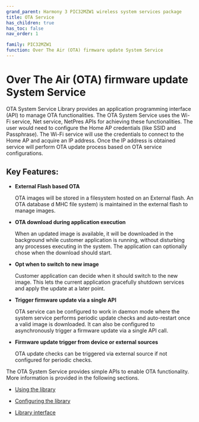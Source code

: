 ```yaml
---
grand_parent: Harmony 3 PIC32MZW1 wireless system services package
title: OTA Service
has_children: true
has_toc: false
nav_order: 1

family: PIC32MZW1
function: Over The Air (OTA) firmware update System Service
---
```


# Over The Air (OTA) firmware update System Service

OTA System Service Library provides an application programming interface (API) to manage OTA functionalities. The OTA System Service uses the Wi-Fi service, Net service, NetPres APIs for achieving these functionalities. The user would need to configure the Home AP credentials (like SSID and Passphrase). The Wi-Fi service will use the credentials to connect to the Home AP and acquire an IP address. Once the IP address is obtained service will perform OTA update process based on OTA service configurations.

## Key Features:

- **External Flash based OTA**

    OTA images will be stored in a filesystem hosted on an External flash.
    An OTA database d MHC file system) is maintained in the external flash to manage images.  

- **OTA download during application execution**

    When an updated image is available, it will be downloaded in the background while customer application is running, without disturbing any processes executing in the system. The application can optionally chose when the download should start. 

- **Opt when to switch to new image**

    Customer application can decide when it should switch to the new image. This lets the current application gracefully shutdown services and apply the update at a later point. 

- **Trigger firmware update via a single API**

    OTA service can be configured to work in daemon mode where the system service performs periodic update checks and auto-restart once a valid image is downloaded. It can also be configured to asynchronously trigger a firmware update via a single API call.

- **Firmware update trigger from device or external sources**

    OTA update checks can be triggered via external source if not configured for periodic checks.
    

The OTA System Service provides simple APIs to enable OTA functionality. More information is provided in the following sections. 


* [Using the library](usage.md/#using-the-library)

* [Configuring the library](configuration.md/#configuring-the-library)

* [Library interface](interface.md)





